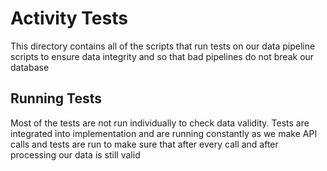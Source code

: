 # Activity Tests

This directory contains all of the scripts that run tests on our
data pipeline scripts to ensure data integrity and so that bad
pipelines do not break our database

## Running Tests

Most of the tests are not run individually to check data validity. Tests are
integrated into implementation and are running constantly as we make API calls
and tests are run to make sure that after every call and after processing our
data is still valid
